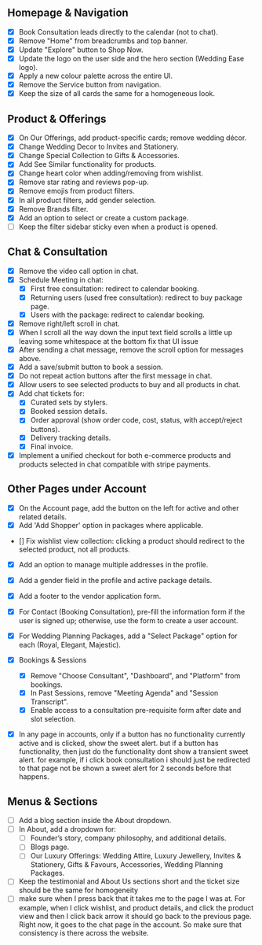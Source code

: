 ## Homepage & Navigation
- [x] Book Consultation leads directly to the calendar (not to chat).
- [x] Remove "Home" from breadcrumbs and top banner.
- [x] Update "Explore" button to Shop Now.
- [x] Update the logo on the user side and the hero section (Wedding Ease logo).
- [x] Apply a new colour palette across the entire UI.
- [x] Remove the Service button from navigation.
- [x] Keep the size of all cards the same for a homogeneous look.

## Product & Offerings
- [x] On Our Offerings, add product-specific cards; remove wedding décor.
- [x] Change Wedding Decor to Invites and Stationery.
- [x] Change Special Collection to Gifts & Accessories.
- [x] Add See Similar functionality for products.
- [x] Change heart color when adding/removing from wishlist.
- [x] Remove star rating and reviews pop-up.
- [x] Remove emojis from product filters.
- [x] In all product filters, add gender selection.
- [x] Remove Brands filter.
- [x] Add an option to select or create a custom package.
- [ ] Keep the filter sidebar sticky even when a product is opened.

## Chat & Consultation
- [x] Remove the video call option in chat.
- [x] Schedule Meeting in chat:
  - [x] First free consultation: redirect to calendar booking.
  - [x] Returning users (used free consultation): redirect to buy package page.
  - [x] Users with the package: redirect to calendar booking.
- [x] Remove right/left scroll in chat.
- [x] When I scroll all the way down the input text field scrolls a little up leaving some whitespace at the bottom fix that UI issue
- [x] After sending a chat message, remove the scroll option for messages above.
- [x] Add a save/submit button to book a session.
- [x] Do not repeat action buttons after the first message in chat.
- [x] Allow users to see selected products to buy and all products in chat.
- [x] Add chat tickets for:
  - [x] Curated sets by stylers.
  - [x] Booked session details.
  - [x] Order approval (show order code, cost, status, with accept/reject buttons).
  - [x] Delivery tracking details.
  - [x] Final invoice.
- [x] Implement a unified checkout for both e-commerce products and products selected in chat compatible with stripe payments.

## Other Pages under Account
- [x] On the Account page, add the button on the left for active and other related details.
- [x] Add 'Add Shopper' option in packages where applicable.
- [] Fix wishlist view collection: clicking a product should redirect to the selected product, not all products.
- [x] Add an option to manage multiple addresses in the profile.
- [x] Add a gender field in the profile and active package details.
- [x] Add a footer to the vendor application form.
- [x] For Contact (Booking Consultation), pre-fill the information form if the user is signed up; otherwise, use the form to create a user account.
- [x] For Wedding Planning Packages, add a "Select Package" option for each (Royal, Elegant, Majestic).
- [x] Bookings & Sessions
    - [x] Remove "Choose Consultant", "Dashboard", and "Platform" from bookings.
    - [x] In Past Sessions, remove "Meeting Agenda" and "Session Transcript".
    - [x] Enable access to a consultation pre-requisite form after date and slot selection.
- [x] In any page in accounts, only if a button has no functionality currently active and is clicked, show the sweet alert. but if a button has functionality, then just do the functionality dont show a transient sweet alert. for example, if i click book consultation i should just be redirected to that page not be shown a sweet alert for 2 seconds before that happens. 


## Menus & Sections
- [ ] Add a blog section inside the About dropdown.
- [ ] In About, add a dropdown for:
  - [ ] Founder’s story, company philosophy, and additional details.
  - [ ] Blogs page.
  - [ ] Our Luxury Offerings: Wedding Attire, Luxury Jewellery, Invites & Stationery, Gifts & Favours, Accessories, Wedding Planning Packages.
- [ ] Keep the testimonial and About Us sections short and the ticket size should be the same for homogeneity
- [ ] make sure when I press back that it takes me to the page I was at. For example, when I click wishlist, and product details, and click the product view and then I click back arrow it should go back to the previous page. Right now, it goes to the chat page in the account. So make sure that consistency is there across the website. 